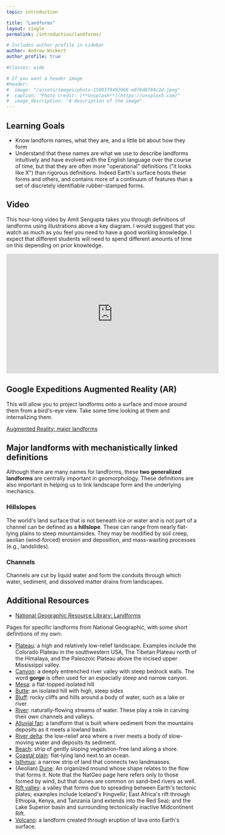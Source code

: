 ```yaml
---
topic: introduction

title: "Landforms"
layout: single
permalink: /introduction/landforms/

# Includes author profile in sidebar
author: Andrew Wickert
author_profile: true

#classes: wide

# If you want a header image
#header:
#  image: "/assets/images/photo-1590379492966-e076d8f84c2d.jpeg"
#  caption: "Photo credit: [**Unsplash**](https://unsplash.com)"
#  image_description: "A description of the image"
---
```


## Learning Goals

* Know landform names, what they are, and a little bit about how they form
* Understand that these names are what we use to describe landforms intuitively and have evolved with the English language over the course of time, but that they are often more "operational" definitions ("it looks like X") than rigorous definitions. Indeed Earth's surface hosts these forms and others, and contains more of a continuum of features than a set of discretely identifiable rubber-stamped forms.

## Video

This hour-long video by Amit Sengupta takes you through definitions of landforms using illustrations above a key diagram. I would suggest that you watch as much as you feel you need to have a good working knowledge. I expect that different students will need to spend different amounts of time on this depending on prior knowledge.

<iframe width="560" height="315" src="https://www.youtube.com/embed/8McizDCj6qE" frameborder="0" allow="accelerometer; autoplay; encrypted-media; gyroscope; picture-in-picture" allowfullscreen></iframe>

## Google Expeditions Augmented Reality (AR)

This will allow you to project landforms onto a surface and move around them from a bird's-eye view. Take some time looking at them and internalizing them.

[Augmented Reality: major landforms](https://tour-repo.appspot.com/view_tour/Basic_Landforms)
<!-- https://tour-repo.appspot.com/view_tour/Grand_Canyon -->

## Major landforms with mechanistically linked definitions

Although there are many names for landforms, these **two generalized landforms** are centrally important in geomorphology. These definitions are also important in helping us to link landscape form and the underlying mechanics.

### Hillslopes

The world's land surface that is not beneath ice or water and is not part of a channel can be defined as a **hillslope**. These can range from nearly flat-lying plains to steep mountainsides. They may be modified by soil creep, aeolian (wind-forced) erosion and deposition, and mass-wasting processes (e.g., landslides).

### Channels

Channels are cut by liquid water and form the conduits through which water, sediment, and dissolved matter drains from landscapes.

## Additional Resources

* [National Geographic Resource Library: Landforms](https://www.nationalgeographic.org/encyclopedia/landform/)

Pages for specific landforms from National Geographic, with some short definitions of my own:
* [Plateau](https://www.nationalgeographic.org/encyclopedia/plateau/): a high and relatively low-relief landscape. Examples include the Colorado Plateau in the southwestern USA, The Tibetan Plateau north of the Himalaya, and the Paleozoic Plateau above the incised upper Mississippi valley.
* [Canyon](https://www.nationalgeographic.org/encyclopedia/canyon/): a deeply entrenched river valley with steep bedrock walls. The word **gorge** is often used for an especially steep and narrow canyon.
* [Mesa](https://www.nationalgeographic.org/encyclopedia/mesa/): a flat-topped isolated hill
* [Butte](https://www.nationalgeographic.org/encyclopedia/butte/): an isolated hill with high, steep sides
* [Bluff](https://www.nationalgeographic.org/encyclopedia/bluff/): rocky cliffs and hills around a body of water, such as a lake or river.
* [River](https://www.nationalgeographic.org/article/understanding-rivers/): naturally-flowing streams of water. These play a role in carving their own channels and valleys.
* [Alluvial fan](https://www.nationalgeographic.org/encyclopedia/alluvial-fan/): a landform that is built where sediment from the mountains deposits as it meets a lowland basin.
* [River delta](https://www.nationalgeographic.org/encyclopedia/delta/): the low-relief area where a river meets a body of slow-moving water and deposits its sediment.
* [Beach](https://www.nationalgeographic.org/encyclopedia/beach/): strip of gently sloping vegetation-free land along a shore.
* [Coastal plain](https://www.nationalgeographic.org/encyclopedia/coastal-plain/): flat-lying land next to an ocean.
* [Isthmus](https://www.nationalgeographic.org/encyclopedia/isthmus/): a narrow strip of land that connects two landmasses.
* (Aeolian) [Dune](https://www.nationalgeographic.org/encyclopedia/dune/): An organized mound whose shape relates to the flow that forms it. Note that the NatGeo page here refers only to those formed by wind, but that dunes are common on sand-bed rivers as well.
* [Rift valley](https://www.nationalgeographic.org/encyclopedia/rift-valley/): a valley that forms due to spreading between Earth's tectonic plates; examples include Iceland's Þingvellir; East Africa's rift through Ethiopia, Kenya, and Tanzania (and extends into the Red Sea); and the Lake Superior basin and surrounding tectonically inactive Midcontinent Rift.
* [Volcano](https://www.nationalgeographic.org/article/types-volcanic-cones/): a landform created through eruption of lava onto Earth's surface.
